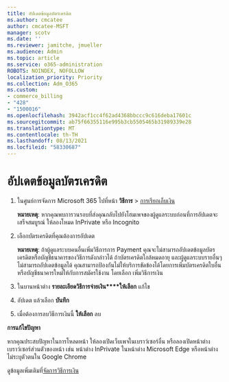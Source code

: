 ```yaml
---
title: อัปเดตข้อมูลบัตรเครดิต
ms.author: cmcatee
author: cmcatee-MSFT
manager: scotv
ms.date: ''
ms.reviewer: jamitche, jmueller
ms.audience: Admin
ms.topic: article
ms.service: o365-administration
ROBOTS: NOINDEX, NOFOLLOW
localization_priority: Priority
ms.collection: Adm_O365
ms.custom:
- commerce_billing
- "428"
- "1500016"
ms.openlocfilehash: 3942acf1cc4f62ad4368bbccc9c616deba17601c
ms.sourcegitcommit: ab75f66355116e995b3cb5505465b31989339e28
ms.translationtype: MT
ms.contentlocale: th-TH
ms.lasthandoff: 08/13/2021
ms.locfileid: "58330687"
---
```

# <a name="update-credit-card-information"></a>อัปเดตข้อมูลบัตรเครดิต

1. ในศูนย์การจัดการ Microsoft 365 ไปที่หน้า **วิธีการ** \> [การเรียกเก็บเงิน](https://go.microsoft.com/fwlink/p/?linkid=2018806)

    **หมายเหตุ**: หากคุณพบการวนรอบที่ส่งคุณกลับไปยังโฮมเพจของผู้ดูแลระบบก่อนที่การอัปเดตจะเสร็จสมบูรณ์ ให้ลองโหมด InPrivate หรือ Incognito
  
2. เลือกบัตรเครดิตที่คุณต้องการอัปเดต

    **หมายเหตุ**: ถ้าผู้ดูแลระบบคนอื่นเพิ่มวิธีการการ Payment คุณจะไม่สามารถอัปเดตข้อมูลบัตรเครดิตหรือบัญชีธนาคารของวิธีการดังกล่าวได้ ถ้าบัตรเครดิตใกล้หมดอายุ และผู้ดูแลระบบรายอื่นๆ ไม่สามารถอัปเดตข้อมูลได้ คุณสามารถป้องกันไม่ให้บริการขัดข้องได้โดยการเพิ่มบัตรเครดิตใบอื่นหรือบัญชีธนาคารใหม่ให้กับการสมัครใช้งาน โดยเลือก เพิ่มวิธีการเงิน
  
3. ในบานหน้าต่าง **รายละเอียดวิธีการจ่ายเงิน****ให้เลือก** แก้ไข

4. อัปเดต แล้วเลือก **บันทึก**

5. เมื่อต้องการลบวิธีการเงินนี้ **ให้เลือก** ลบ

**การแก้ไขปัญหา**

หากคุณประสบปัญหาในการโหลดหน้า ให้ลองเปิดเว็บเพจในเบราว์เซอร์อื่น หรือลองเปิดหน้าต่างเบราว์เซอร์ส่วนตัวของหน้า เช่น หน้าต่าง InPrivate ในหน้าต่าง Microsoft Edge หรือหน้าต่างไม่ระบุตัวตนใน Google Chrome 

ดูข้อมูลเพิ่มเติมที่[จัดการวิธีการเงิน](https://docs.microsoft.com/microsoft-365/commerce/billing-and-payments/manage-payment-methods)